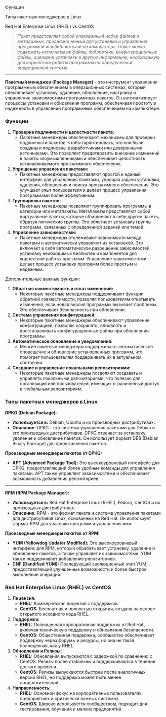 Функции

Типы пакетных менеджеров в Linux

Red Hat Enterprise Linux (RHEL) vs CentOS

> _Пакет представляет собой упакованный набор файлов и метаданных, предназначенный для установки и управления программой или библиотекой на компьютере. Пакет может содержать исполняемые файлы, библиотеки, конфигурационные файлы, сценарии установки и другую информацию, необходимую для корректной работы программы на определенной операционной системе._

---

**Пакетный менеджер (Package Manager)** - это инструмент управления программным обеспечением в операционных системах, который обеспечивает установку, удаление, обновление, настройку и управление зависимостями программных пакетов. Он автоматизирует процессы установки и обновления программ, обеспечивая простоту и надежность в управлении программным обеспечением на компьютере.

### Функции

1. **Проверка подлинности и целостности пакета:**
    - Пакетные менеджеры обеспечивают механизмы для проверки подлинности пакетов, чтобы гарантировать, что они были созданы и подписаны разработчиками или доверенными источниками. Это позволяет предотвратить внесение изменений в пакеты злоумышленниками и обеспечивает целостность устанавливаемого программного обеспечения.
2. **Упрощение управления пакетами:**
    - Пакетные менеджеры предоставляют простой и единый интерфейс для управления пакетами, упрощая задачи установки, удаления, обновления и поиска программного обеспечения. Это улучшает опыт пользователя и делает процесс управления программами более эффективным.
3. **Группировка пакетов:**
    - Пакетные менеджеры позволяют группировать программы в категории или метапакеты. Метапакеты представляют собой виртуальные пакеты, которые объединяют в себе другие пакеты, образуя логические группы. Это облегчает установку группы программ, связанных с определенной задачей или темой.
4. **Управление зависимостями:**
    - Пакетные менеджеры отслеживают зависимости между пакетами и автоматически управляют их установкой. Это включает в себя автоматическое разрешение зависимостей, установку необходимых библиотек и компонентов для корректной работы программ. Управление зависимостями делает процесс установки программ более простым и надежным.

Дополнительные важные функции:

1. **Обратная совместимость и откат изменений:**
    - Некоторые пакетные менеджеры поддерживают функции обратной совместимости, позволяя пользователям откатывать изменения, если новая версия программы вызывает проблемы. Это обеспечивает безопасность при обновлении.
2. **Система управления конфигурацией:**
    - Некоторые пакетные менеджеры обеспечивают управление конфигурацией, позволяя сохранять, обновлять и восстанавливать конфигурационные файлы при обновлении программы.
3. **Автоматическое обновление и уведомления:**
    - Многие пакетные менеджеры поддерживают автоматическое оповещение и обновление установленных программ, что помогает пользователям поддерживать их в актуальном состоянии.
4. **Создание и управление локальными репозиториями:**
    - Некоторые пакетные менеджеры позволяют создавать и управлять локальными репозиториями, что полезно для организаций или пользователей, имеющих ограниченный доступ к глобальным репозиториям.

### Типы пакетных менеджеров в Linux

**DPKG (Debian Package):**

- **Используется в:** Debian, Ubuntu и их производных дистрибутивах.
- **Описание:** DPKG - это система управления пакетами для Debian и его производных дистрибутивов. DPKG отвечает за установку, удаление и обновление пакетов. Он использует формат DEB (Debian Binary Package) для представления пакетов.

**Производные менеджеры пакетов от DPKG:**

- **APT (Advanced Package Tool):** Это высокоуровневый интерфейс для DPKG, предоставляющий более удобные команды для управления пакетами. APT также управляет зависимостями и обеспечивает возможность добавления репозиториев.

---

**RPM (RPM Package Manager):**

- **Используется в:** Red Hat Enterprise Linux (RHEL), Fedora, CentOS и их производных дистрибутивах.
- **Описание:** RPM - это формат пакета и система управления пакетами для дистрибутивов Linux, основанных на Red Hat. Он использует формат RPM для упаковки программ и управления ими.

**Производные менеджеры пакетов от RPM:**

- **YUM (Yellowdog Updater Modified):** Это высокоуровневый интерфейс для RPM, который обрабатывает установку, удаление и обновление пакетов, а также управляет их зависимостями. YUM также поддерживает добавление репозиториев.
- **DNF (Dandified YUM):** Последующий эволюционный этап YUM, предоставляющий улучшенные возможности и более быстрое выполнение операций.

### Red Hat Enterprise Linux (RHEL) vs CentOS

1. **Лицензия:**
    - **RHEL:** Коммерческая лицензия с поддержкой.
    - **CentOS:** Бесплатная и полностью открытая, создана на основе открытого исходного кода RHEL.
2. **Поддержка:**
    - **RHEL:** Полноценная корпоративная поддержка от Red Hat, включая техническую поддержку и обновления безопасности.
    - **CentOS:** Общественная поддержка, сообщество обеспечивает поддержку через форумы и ресурсы, но она не такая полноценная, как у RHEL.
3. **Обновления и Релизы:**
    - **RHEL:** Обновления выпускаются с задержкой по сравнению с CentOS. Релизы более стабильны и поддерживаются в течение долгого времени.
    - **CentOS:** Релизы выпускаются быстрее после аналогичных версий RHEL, но поддержка может быть менее продолжительной.
4. **Направленность:**
    - **RHEL:** Основной фокус на корпоративных пользователях, предприятиях и критически важных системах.
    - **CentOS:** Широко используется сообществом, подходит для тестирования, обучения и мелких предприятий.
<div class="page-break" style="page-break-before: always;"></div>

